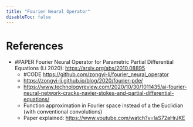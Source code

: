 ```yaml
---
title: "Fourier Neural Operator"
disableToc: false 
---
```


# References
- #PAPER Fourier Neural Operator for Parametric Partial Differential Equations (Li 2020): https://arxiv.org/abs/2010.08895
	- #CODE https://github.com/zongyi-li/fourier_neural_operator
	- https://zongyi-li.github.io/blog/2020/fourier-pde/
	- https://www.technologyreview.com/2020/10/30/1011435/ai-fourier-neural-network-cracks-navier-stokes-and-partial-differential-equations/
	- Function approximation in Fourier space instead of a the Euclidian (with conventional convolutions)
	- Paper explained: https://www.youtube.com/watch?v=IaS72aHrJKE